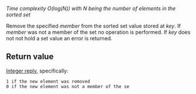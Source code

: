 

_Time complexity O(log(N)) with N being the number of elements in the sorted
set_

Remove the specified _member_ from the sorted set value stored at _key_. If
_member_ was not a member of the set no operation is performed. If _key_
does not not hold a set value an error is returned.

## Return value

[Integer reply][1], specifically:

	1 if the new element was removed
	0 if the new element was not a member of the se



[1]: /p/redis/wiki/ReplyTypes
